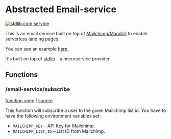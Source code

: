 # Abstracted Email-service
[![stdlib.com service](https://img.shields.io/badge/stdlib-0.1.1-green.svg?raw=true "stdlib.com service")](https://stdlib.com/services/nemo/email-service)

This is an email service built on top of [Mailchimp/Mandrill](https://mailchimp.com) to enable serverless landing pages.

You can see an example [here](https://nemo.github.io/email-service/).

It's built on top of [stdlib](https://stdlib.com) – a microservice provider.

## Functions
### /email-service/subscribe
[function spec](https://github.com/nemo/email-service/blob/master/f/subscribe/function.json) | [source](https://github.com/nemo/email-service/blob/master/f/subscribe/index.js)

This function will subscribe a user to the given Mailchimp list id. You have to have the following environment variables set:

 - `MAILCHIMP_KEY` – API Key for Mailchimp.
 - `MAILCHIMP_LIST_ID` – List ID from Mailchimp.
